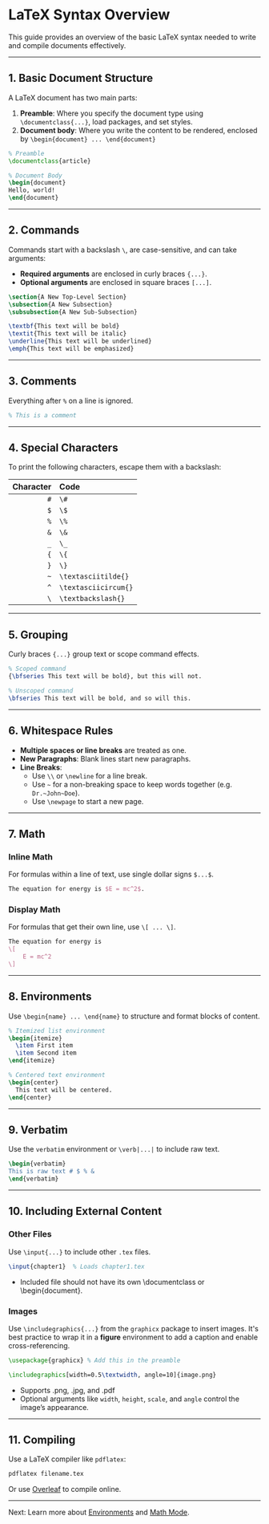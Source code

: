 # LaTeX Syntax Overview

This guide provides an overview of the basic LaTeX syntax needed to write and compile documents effectively.

---

## 1. Basic Document Structure

A LaTeX document has two main parts:
1. **Preamble**: Where you specify the document type using `\documentclass{...}`, load packages, and set styles.
2. **Document body**: Where you write the content to be rendered, enclosed by `\begin{document} ... \end{document}`

```latex
% Preamble
\documentclass{article}

% Document Body
\begin{document}
Hello, world!
\end{document}
```

---

## 2. Commands

Commands start with a backslash `\`, are case-sensitive, and can take arguments:
- **Required arguments** are enclosed in curly braces `{...}`.
- **Optional arguments** are enclosed in square braces `[...]`.

```latex
\section{A New Top-Level Section}
\subsection{A New Subsection}
\subsubsection{A New Sub-Subsection}

\textbf{This text will be bold}
\textit{This text will be italic}
\underline{This text will be underlined}
\emph{This text will be emphasized}
```

---

## 3. Comments

Everything after `%` on a line is ignored.

```latex
% This is a comment
```

---

## 4. Special Characters

To print the following characters, escape them with a backslash:

| Character | Code                 |
| --------: | :------------------- |
|       `#` | `\#`                 |
|       `$` | `\$`                 |
|       `%` | `\%`                 |
|       `&` | `\&`                 |
|       `_` | `\_`                 |
|       `{` | `\{`                 |
|       `}` | `\}`                 |
|       `~` | `\textasciitilde{}`  |
|       `^` | `\textasciicircum{}` |
|       `\` | `\textbackslash{}`   |

---

## 5. Grouping

Curly braces `{...}` group text or scope command effects.

```latex
% Scoped command
{\bfseries This text will be bold}, but this will not.

% Unscoped command
\bfseries This text will be bold, and so will this.
```

---

## 6. Whitespace Rules

- **Multiple spaces or line breaks** are treated as one.
- **New Paragraphs**: Blank lines start new paragraphs.
- **Line Breaks**:
  - Use `\\` or `\newline` for a line break.
  - Use `~` for a non-breaking space to keep words together (e.g. `Dr.~John~Doe`).
  - Use `\newpage` to start a new page.

---

## 7. Math

### Inline Math
For formulas within a line of text, use single dollar signs `$...$`.

```latex
The equation for energy is $E = mc^2$.
```

### Display Math
For formulas that get their own line, use `\[ ... \]`.

```latex
The equation for energy is
\[
    E = mc^2
\]
```

---

## 8. Environments

Use `\begin{name} ... \end{name}` to structure and format blocks of content.

```latex
% Itemized list environment
\begin{itemize}
  \item First item
  \item Second item
\end{itemize}

% Centered text environment
\begin{center}
  This text will be centered.
\end{center}
```

---

## 9. Verbatim

Use the `verbatim` environment or `\verb|...|` to include raw text.

```latex
\begin{verbatim}
This is raw text # $ % &
\end{verbatim}
```

---

## 10. Including External Content

### Other Files
Use `\input{...}` to include other `.tex` files.

```latex
\input{chapter1}  % Loads chapter1.tex
```

-  Included file should not have its own \documentclass or \begin{document}.

### Images

Use `\includegraphics{...}` from the `graphicx` package to insert images.
It's best practice to wrap it in a **figure** environment to add a caption and enable cross-referencing.

```latex
\usepackage{graphicx} % Add this in the preamble

\includegraphics[width=0.5\textwidth, angle=10]{image.png}
```

- Supports .png, .jpg, and .pdf
- Optional arguments like `width`, `height`, `scale`, and `angle` control the image’s appearance.

---

## 11. Compiling

Use a LaTeX compiler like `pdflatex`:

```bash
pdflatex filename.tex
```

Or use [Overleaf](https://www.overleaf.com/) to compile online.

---

Next: Learn more about [Environments](./environments.md) and [Math Mode](./math_mode.md).
